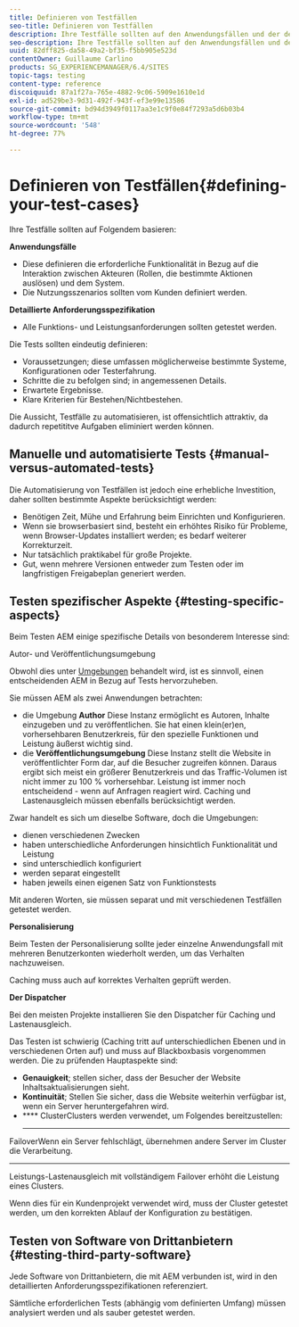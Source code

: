 ```yaml
---
title: Definieren von Testfällen
seo-title: Definieren von Testfällen
description: Ihre Testfälle sollten auf den Anwendungsfällen und der detaillierten Anforderungsspezifikation basieren
seo-description: Ihre Testfälle sollten auf den Anwendungsfällen und der detaillierten Anforderungsspezifikation basieren
uuid: 82dff825-da58-49a2-bf35-f5bb905e523d
contentOwner: Guillaume Carlino
products: SG_EXPERIENCEMANAGER/6.4/SITES
topic-tags: testing
content-type: reference
discoiquuid: 87a1f27a-765e-4882-9c06-5909e1610e1d
exl-id: ad529be3-9d31-492f-943f-ef3e99e13586
source-git-commit: bd94d3949f0117aa3e1c9f0e84f7293a5d6b03b4
workflow-type: tm+mt
source-wordcount: '548'
ht-degree: 77%

---
```


# Definieren von Testfällen{#defining-your-test-cases}

Ihre Testfälle sollten auf Folgendem basieren:

**Anwendungsfälle**

* Diese definieren die erforderliche Funktionalität in Bezug auf die Interaktion zwischen Akteuren (Rollen, die bestimmte Aktionen auslösen) und dem System.
* Die Nutzungsszenarios sollten vom Kunden definiert werden.

**Detaillierte Anforderungsspezifikation**

* Alle Funktions- und Leistungsanforderungen sollten getestet werden.

Die Tests sollten eindeutig definieren:

* Voraussetzungen; diese umfassen möglicherweise bestimmte Systeme, Konfigurationen oder Testerfahrung.
* Schritte die zu befolgen sind; in angemessenen Details.
* Erwartete Ergebnisse.
* Klare Kriterien für Bestehen/Nichtbestehen.

Die Aussicht, Testfälle zu automatisieren, ist offensichtlich attraktiv, da dadurch repetititve Aufgaben eliminiert werden können.

## Manuelle und automatisierte Tests  {#manual-versus-automated-tests}

Die Automatisierung von Testfällen ist jedoch eine erhebliche Investition, daher sollten bestimmte Aspekte berücksichtigt werden:

* Benötigen Zeit, Mühe und Erfahrung beim Einrichten und Konfigurieren.
* Wenn sie browserbasiert sind, besteht ein erhöhtes Risiko für Probleme, wenn Browser-Updates installiert werden; es bedarf weiterer Korrekturzeit.
* Nur tatsächlich praktikabel für große Projekte.
* Gut, wenn mehrere Versionen entweder zum Testen oder im langfristigen Freigabeplan generiert werden.

## Testen spezifischer Aspekte {#testing-specific-aspects}

Beim Testen AEM einige spezifische Details von besonderem Interesse sind:

Autor- und Veröffentlichungsumgebung

Obwohl dies unter [Umgebungen](/help/sites-developing/the-basics.md#environments) behandelt wird, ist es sinnvoll, einen entscheidenden AEM in Bezug auf Tests hervorzuheben.

Sie müssen AEM als zwei Anwendungen betrachten:

* die Umgebung **Author**
Diese Instanz ermöglicht es Autoren, Inhalte einzugeben und zu veröffentlichen.
Sie hat einen klein(er)en, vorhersehbaren Benutzerkreis, für den spezielle Funktionen und Leistung äußerst wichtig sind.
* die **Veröffentlichungsumgebung**
Diese Instanz stellt die Website in veröffentlichter Form dar, auf die Besucher zugreifen können.
Daraus ergibt sich meist ein größerer Benutzerkreis und das Traffic-Volumen ist nicht immer zu 100 % vorhersehbar. Leistung ist immer noch entscheidend - wenn auf Anfragen reagiert wird. Caching und Lastenausgleich müssen ebenfalls berücksichtigt werden.

Zwar handelt es sich um dieselbe Software, doch die Umgebungen:

* dienen verschiedenen Zwecken
* haben unterschiedliche Anforderungen hinsichtlich Funktionalität und Leistung
* sind unterschiedlich konfiguriert
* werden separat eingestellt
* haben jeweils einen eigenen Satz von Funktionstests

Mit anderen Worten, sie müssen separat und mit verschiedenen Testfällen getestet werden.

**Personalisierung**

Beim Testen der Personalisierung sollte jeder einzelne Anwendungsfall mit mehreren Benutzerkonten wiederholt werden, um das Verhalten nachzuweisen.

Caching muss auch auf korrektes Verhalten geprüft werden.

**Der Dispatcher**

Bei den meisten Projekte installieren Sie den Dispatcher für Caching und Lastenausgleich.

Das Testen ist schwierig (Caching tritt auf unterschiedlichen Ebenen und in verschiedenen Orten auf) und muss auf Blackboxbasis vorgenommen werden. Die zu prüfenden Hauptaspekte sind:

* **Genauigkeit**; stellen sicher, dass der Besucher der Website Inhaltsaktualisierungen sieht.
* **Kontinuität**; Stellen Sie sicher, dass die Website weiterhin verfügbar ist, wenn ein Server heruntergefahren wird.
* **** ClusterClusters werden verwendet, um Folgendes bereitzustellen:
   * ****
FailoverWenn ein Server fehlschlägt, übernehmen andere Server im Cluster die Verarbeitung.
   * ****
Leistungs-Lastenausgleich mit vollständigem Failover erhöht die Leistung eines Clusters.

Wenn dies für ein Kundenprojekt verwendet wird, muss der Cluster getestet werden, um den korrekten Ablauf der Konfiguration zu bestätigen.

## Testen von Software von Drittanbietern {#testing-third-party-software}

Jede Software von Drittanbietern, die mit AEM verbunden ist, wird in den detaillierten Anforderungsspezifikationen referenziert.

Sämtliche erforderlichen Tests (abhängig vom definierten Umfang) müssen analysiert werden und als sauber getestet werden.
